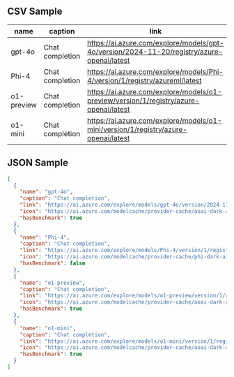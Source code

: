 
## CSV Sample 
| **name**                                                                                        | **caption**                                                            | **link**                                                                                                                                                                   | **icon**                                                                      | **hasBenchmark** |
|-------------------------------------------------------------------------------------------------|------------------------------------------------------------------------|----------------------------------------------------------------------------------------------------------------------------------------------------------------------------|-------------------------------------------------------------------------------|------------------|
| gpt-4o                                                                                          | Chat completion                                                        | https://ai.azure.com/explore/models/gpt-4o/version/2024-11-20/registry/azure-openai/latest                                                                                | https://ai.azure.com/modelcache/provider-cache/aoai-dark-aistudio.svg         | true             |
| Phi-4                                                                                           | Chat completion                                                        | https://ai.azure.com/explore/models/Phi-4/version/1/registry/azureml/latest                                                                                               | https://ai.azure.com/modelcache/provider-cache/phi-dark-aistudio.svg          | false            |
| o1-preview                                                                                      | Chat completion                                                        | https://ai.azure.com/explore/models/o1-preview/version/1/registry/azure-openai/latest                                                                                     | https://ai.azure.com/modelcache/provider-cache/aoai-dark-aistudio.svg         | true             |
| o1-mini                                                                                         | Chat completion                                                        | https://ai.azure.com/explore/models/o1-mini/version/1/registry/azure-openai/latest                                                                                        | https://ai.azure.com/modelcache/provider-cache/aoai-dark-aistudio.svg         | true             |


## JSON Sample 
``` json
[
  {
    "name": "gpt-4o",
    "caption": "Chat completion",
    "link": "https://ai.azure.com/explore/models/gpt-4o/version/2024-11-20/registry/azure-openai/latest?",
    "icon": "https://ai.azure.com/modelcache/provider-cache/aoai-dark-aistudio.svg",
    "hasBenchmark": true
  },
  {
    "name": "Phi-4",
    "caption": "Chat completion",
    "link": "https://ai.azure.com/explore/models/Phi-4/version/1/registry/azureml/latest?",
    "icon": "https://ai.azure.com/modelcache/provider-cache/phi-dark-aistudio.svg",
    "hasBenchmark": false
  },
  {
    "name": "o1-preview",
    "caption": "Chat completion",
    "link": "https://ai.azure.com/explore/models/o1-preview/version/1/registry/azure-openai/latest?",
    "icon": "https://ai.azure.com/modelcache/provider-cache/aoai-dark-aistudio.svg",
    "hasBenchmark": true
  },
  {
    "name": "o1-mini",
    "caption": "Chat completion",
    "link": "https://ai.azure.com/explore/models/o1-mini/version/1/registry/azure-openai/latest?",
    "icon": "https://ai.azure.com/modelcache/provider-cache/aoai-dark-aistudio.svg",
    "hasBenchmark": true
  }
]
```
